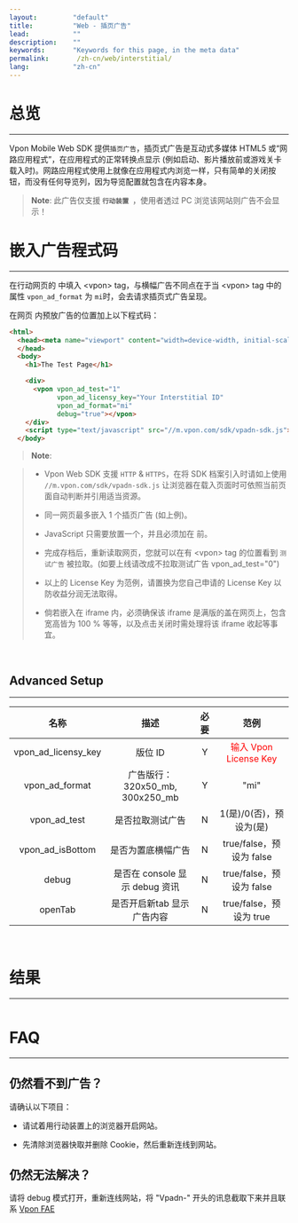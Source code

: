 ```yaml
---
layout:         "default"
title:          "Web - 插页广告"
lead:           ""
description:    ""
keywords:       "Keywords for this page, in the meta data"
permalink:       /zh-cn/web/interstitial/
lang:           "zh-cn"
---
```


# 总览

---
Vpon Mobile Web SDK 提供`插页广告`，插页式广告是互动式多媒体 HTML5 或“网路应用程式”，在应用程式的正常转换点显示 (例如启动、影片播放前或游戏关卡载入时)。网路应用程式使用上就像在应用程式内浏览一样，只有简单的关闭按钮，而没有任何导览列，因为导览配置就包含在内容本身。


> **Note**:
>此广告仅支援<strong> `行动装置 `</strong>，使用者透过 PC 浏览该网站则广告不会显示！




# 嵌入广告程式码
---
在行动网页的 <body> 中填入 \<vpon\> tag，与横幅广告不同点在于当 \<vpon\> tag 中的属性 `vpon_ad_format` 为 `mi`时，会去请求插页式广告呈现。

在网页 <body> 内预放广告的位置加上以下程式码：

```html
<html>
  <head><meta name="viewport" content="width=device-width, initial-scale=1, maximum-scale=1">
  </head>
  <body>
    <h1>The Test Page</h1>

    <div>
      <vpon vpon_ad_test="1"
            vpon_ad_licensy_key="Your Interstitial ID"
            vpon_ad_format="mi"
            debug="true"></vpon>
    </div>
    <script type="text/javascript" src="//m.vpon.com/sdk/vpadn-sdk.js"> </script>
  </body>
```
> **Note**:

>* Vpon Web SDK 支援 `HTTP` & `HTTPS`，在将 SDK 档案引入时请如上使用 `//m.vpon.com/sdk/vpadn-sdk.js` 让浏览器在载入页面时可依照当前页面自动判断并引用适当资源。
>
>* 同一网页最多嵌入 1 个插页广告 (如上例)。
>
>* JavaScript 只需要放置一个，并且必须加在 </body>前。
>
>* 完成存档后，重新读取网页，您就可以在有 \<vpon\> tag 的位置看到 `测试广告` 被拉取。(如要上线请改成不拉取测试广告 vpon_ad_test="0")
>
>* 以上的 License Key 为范例，请置换为您自己申请的 License Key 以防收益分润无法取得。
>
>* 倘若嵌入在 iframe 内，必须确保该 iframe 是满版的盖在网页上，包含宽高皆为 100 % 等等，以及点击关闭时需处理将该 iframe 收起等事宜。


<br>

## Advanced Setup
---

名称                  |        描述                      | 必要  |  范例
:--------------------:|:---------------------------------------:|:----------:|:------------------------:
vpon\_ad\_licensy\_key| 版位 ID                               |  Y         |<font color="red">输入 Vpon License Key</font>
vpon\_ad\_format      | 广告版行：320x50\_mb, 300x250\_mb            |   Y       |     "mi"
vpon\_ad\_test        |   是否拉取测试广告                        | N          |   1(是)/0(否)，预设为(是)
vpon\_ad\_isBottom    |   是否为置底横幅广告                        | N          |   true/false，预设为 false
debug                 | 是否在 console 显示 debug 资讯          |  N         |   true/false，预设为 false
openTab               |是否开启新tab 显示 广告内容                 |N           |  true/false，预设为 true


<br>


# 结果
---
<img src="{{site.imgurl}}/Web-Interstitial-1.png" alt="" class="width-300"/>


# FAQ
---

## 仍然看不到广告？
请确认以下项目：

* 请试着用行动装置上的浏览器开启网站。

* 先清除浏览器快取并删除 Cookie，然后重新连线到网站。

## 仍然无法解决？
请将 debug 模式打开，重新连线网站，将 "Vpadn-" 开头的讯息截取下来并且联系 [Vpon FAE]

[Vpon FAE]: mailto:fae@vpon.com
